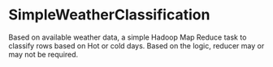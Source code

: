 # SimpleWeatherClassification
Based on available weather data, a simple Hadoop Map Reduce task to classify rows based on Hot or cold days. Based on the logic, reducer may or may not be required. 
